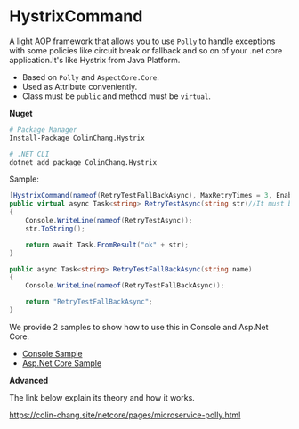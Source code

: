 # HystrixCommand
A light AOP framework that allows you to use `Polly` to handle exceptions with some policies like circuit break or fallback and so on  of your .net core application.It's like Hystrix from Java Platform.

* Based on `Polly` and `AspectCore.Core`.
* Used as Attribute conveniently.
* Class must be `public` and method must be `virtual`. 

**Nuget**
```sh
# Package Manager
Install-Package ColinChang.Hystrix

# .NET CLI
dotnet add package ColinChang.Hystrix
```

Sample:

```csharp
[HystrixCommand(nameof(RetryTestFallBackAsync), MaxRetryTimes = 3, EnableCircuitBreaker = true)]
public virtual async Task<string> RetryTestAsync(string str)//It must be virtual method
{
    Console.WriteLine(nameof(RetryTestAsync));
    str.ToString();

    return await Task.FromResult("ok" + str);
}

public async Task<string> RetryTestFallBackAsync(string name)
{
    Console.WriteLine(nameof(RetryTestFallBackAsync));

    return "RetryTestFallBackAsync";
}
```

We provide 2 samples to show how to use this in Console and Asp.Net Core.
* [Console Sample](https://github.com/colin-chang/Hystrix/tree/master/ColinChang.Hystrix.ConsoleSample)
* [Asp.Net Core Sample](https://github.com/colin-chang/Hystrix/tree/master/ColinChang.Hystrix.WebSample)


**Advanced**

The link below explain its theory and how it works.

https://colin-chang.site/netcore/pages/microservice-polly.html
